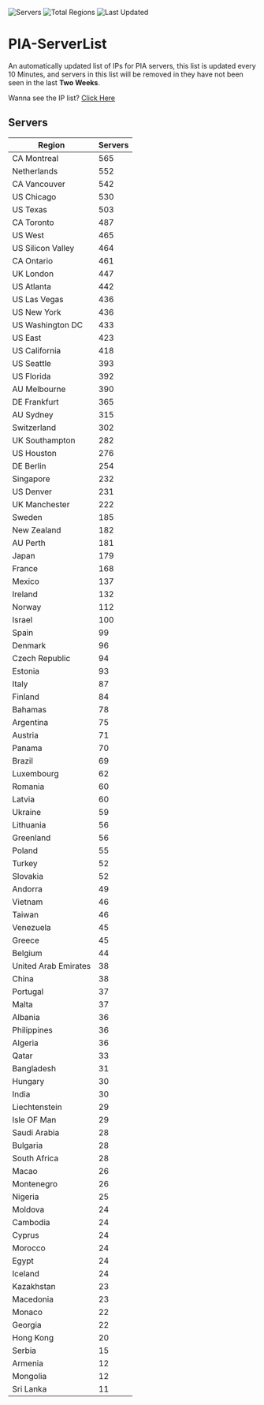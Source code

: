![Servers](https://img.shields.io/badge/Servers-15,242-darkgreen)
![Total Regions](https://img.shields.io/badge/Total_Regions-97-darkgreen)
![Last Updated](https://img.shields.io/badge/Last_Updated-April_30_2024_09:00_EDT-darkgreen)

# PIA-ServerList
An automatically updated list of IPs for PIA servers, this list is updated every 10 Minutes, and servers in this list will be removed in they have not been seen in the last **Two Weeks**.

Wanna see the IP list? [Click Here](./servers.json)

## Servers
| Region               | Servers |
|----------------------|---------|
| CA Montreal | 565 |
| Netherlands | 552 |
| CA Vancouver | 542 |
| US Chicago | 530 |
| US Texas | 503 |
| CA Toronto | 487 |
| US West | 465 |
| US Silicon Valley | 464 |
| CA Ontario | 461 |
| UK London | 447 |
| US Atlanta | 442 |
| US Las Vegas | 436 |
| US New York | 436 |
| US Washington DC | 433 |
| US East | 423 |
| US California | 418 |
| US Seattle | 393 |
| US Florida | 392 |
| AU Melbourne | 390 |
| DE Frankfurt | 365 |
| AU Sydney | 315 |
| Switzerland | 302 |
| UK Southampton | 282 |
| US Houston | 276 |
| DE Berlin | 254 |
| Singapore | 232 |
| US Denver | 231 |
| UK Manchester | 222 |
| Sweden | 185 |
| New Zealand | 182 |
| AU Perth | 181 |
| Japan | 179 |
| France | 168 |
| Mexico | 137 |
| Ireland | 132 |
| Norway | 112 |
| Israel | 100 |
| Spain | 99 |
| Denmark | 96 |
| Czech Republic | 94 |
| Estonia | 93 |
| Italy | 87 |
| Finland | 84 |
| Bahamas | 78 |
| Argentina | 75 |
| Austria | 71 |
| Panama | 70 |
| Brazil | 69 |
| Luxembourg | 62 |
| Romania | 60 |
| Latvia | 60 |
| Ukraine | 59 |
| Lithuania | 56 |
| Greenland | 56 |
| Poland | 55 |
| Turkey | 52 |
| Slovakia | 52 |
| Andorra | 49 |
| Vietnam | 46 |
| Taiwan | 46 |
| Venezuela | 45 |
| Greece | 45 |
| Belgium | 44 |
| United Arab Emirates | 38 |
| China | 38 |
| Portugal | 37 |
| Malta | 37 |
| Albania | 36 |
| Philippines | 36 |
| Algeria | 36 |
| Qatar | 33 |
| Bangladesh | 31 |
| Hungary | 30 |
| India | 30 |
| Liechtenstein | 29 |
| Isle OF Man | 29 |
| Saudi Arabia | 28 |
| Bulgaria | 28 |
| South Africa | 28 |
| Macao | 26 |
| Montenegro | 26 |
| Nigeria | 25 |
| Moldova | 24 |
| Cambodia | 24 |
| Cyprus | 24 |
| Morocco | 24 |
| Egypt | 24 |
| Iceland | 24 |
| Kazakhstan | 23 |
| Macedonia | 23 |
| Monaco | 22 |
| Georgia | 22 |
| Hong Kong | 20 |
| Serbia | 15 |
| Armenia | 12 |
| Mongolia | 12 |
| Sri Lanka | 11 |